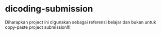 # dicoding-submission

Diharapkan project ini digunakan sebagai referensi belajar dan bukan untuk copy-paste project submission!!!

